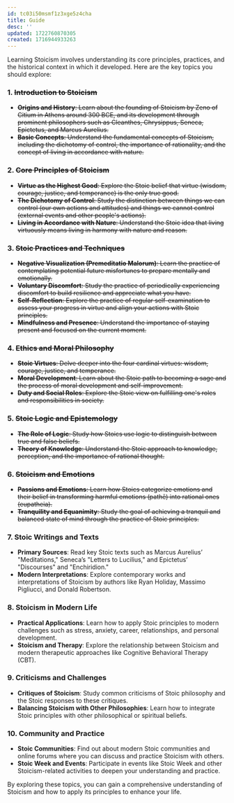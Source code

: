 ```yaml
---
id: tc03i50msmf1z3xge5z4cha
title: Guide
desc: ''
updated: 1722760870305
created: 1716944933263
---
```


Learning Stoicism involves understanding its core principles, practices, and the historical context in which it developed. Here are the key topics you should explore:

### 1. ~~**Introduction to Stoicism**~~
   - ~~**Origins and History**: Learn about the founding of Stoicism by Zeno of Citium in Athens around 300 BCE, and its development through prominent philosophers such as Cleanthes, Chrysippus, Seneca, Epictetus, and Marcus Aurelius.~~
   - ~~**Basic Concepts**: Understand the fundamental concepts of Stoicism, including the dichotomy of control, the importance of rationality, and the concept of living in accordance with nature.~~

### 2. ~~**Core Principles of Stoicism**~~
   - ~~**Virtue as the Highest Good**: Explore the Stoic belief that virtue (wisdom, courage, justice, and temperance) is the only true good.~~
   - ~~**The Dichotomy of Control**: Study the distinction between things we can control (our own actions and attitudes) and things we cannot control (external events and other people's actions).~~
   - ~~**Living in Accordance with Nature**: Understand the Stoic idea that living virtuously means living in harmony with nature and reason.~~

### 3. ~~**Stoic Practices and Techniques**~~
   - ~~**Negative Visualization (Premeditatio Malorum)**: Learn the practice of contemplating potential future misfortunes to prepare mentally and emotionally.~~
   - ~~**Voluntary Discomfort**: Study the practice of periodically experiencing discomfort to build resilience and appreciate what you have.~~
   - ~~**Self-Reflection**: Explore the practice of regular self-examination to assess your progress in virtue and align your actions with Stoic principles.~~
   - ~~**Mindfulness and Presence**: Understand the importance of staying present and focused on the current moment.~~

### 4. ~~**Ethics and Moral Philosophy**~~
   - ~~**Stoic Virtues**: Delve deeper into the four cardinal virtues: wisdom, courage, justice, and temperance.~~
   - ~~**Moral Development**: Learn about the Stoic path to becoming a sage and the process of moral development and self-improvement.~~
   - ~~**Duty and Social Roles**: Explore the Stoic view on fulfilling one's roles and responsibilities in society.~~

### 5. ~~**Stoic Logic and Epistemology**~~
   - ~~**The Role of Logic**: Study how Stoics use logic to distinguish between true and false beliefs.~~
   - ~~**Theory of Knowledge**: Understand the Stoic approach to knowledge, perception, and the importance of rational thought.~~

### 6. ~~**Stoicism and Emotions**~~
   - ~~**Passions and Emotions**: Learn how Stoics categorize emotions and their belief in transforming harmful emotions (pathē) into rational ones (eupatheia).~~
   - ~~**Tranquility and Equanimity**: Study the goal of achieving a tranquil and balanced state of mind through the practice of Stoic principles.~~

### 7. **Stoic Writings and Texts**
   - **Primary Sources**: Read key Stoic texts such as Marcus Aurelius’ "Meditations," Seneca’s "Letters to Lucilius," and Epictetus’ "Discourses" and "Enchiridion."
   - **Modern Interpretations**: Explore contemporary works and interpretations of Stoicism by authors like Ryan Holiday, Massimo Pigliucci, and Donald Robertson.

### 8. **Stoicism in Modern Life**
   - **Practical Applications**: Learn how to apply Stoic principles to modern challenges such as stress, anxiety, career, relationships, and personal development.
   - **Stoicism and Therapy**: Explore the relationship between Stoicism and modern therapeutic approaches like Cognitive Behavioral Therapy (CBT).

### 9. **Criticisms and Challenges**
   - **Critiques of Stoicism**: Study common criticisms of Stoic philosophy and the Stoic responses to these critiques.
   - **Balancing Stoicism with Other Philosophies**: Learn how to integrate Stoic principles with other philosophical or spiritual beliefs.

### 10. **Community and Practice**
   - **Stoic Communities**: Find out about modern Stoic communities and online forums where you can discuss and practice Stoicism with others.
   - **Stoic Week and Events**: Participate in events like Stoic Week and other Stoicism-related activities to deepen your understanding and practice.

By exploring these topics, you can gain a comprehensive understanding of Stoicism and how to apply its principles to enhance your life.